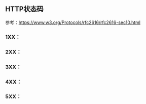 ## HTTP状态码
参考：https://www.w3.org/Protocols/rfc2616/rfc2616-sec10.html

### **1XX：**

### **2XX：**

### **3XX：**

### **4XX：**

### **5XX：**

